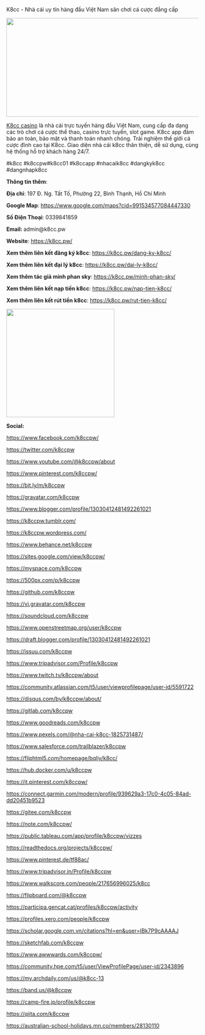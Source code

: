 K8cc - Nhà cái uy tín hàng đầu Việt Nam sân chơi cá cược đẳng cấp

<p><img src="https://scontent.fsgn13-2.fna.fbcdn.net/v/t39.30808-6/459526843_122108621660506524_3668478185281031478_n.jpg?_nc_cat=106&amp;ccb=1-7&amp;_nc_sid=cc71e4&amp;_nc_ohc=a5C4U5kkPPsQ7kNvgELDCIt&amp;_nc_ht=scontent.fsgn13-2.fna&amp;_nc_gid=AF9mbdYsRfOMeURrfblNDf1&amp;oh=00_AYCwancEHKxmmykY8f5us5SpBrPoPn7VITj_vsjCc_tVcQ&amp;oe=66E9D42C" alt="" width="678" height="258" /></p>
<p><a href="https://k8cc.pw/">K8cc casino</a>&nbsp;l&agrave; nh&agrave; c&aacute;i trực tuyến h&agrave;ng đầu Việt Nam, cung cấp đa dạng c&aacute;c tr&ograve; chơi c&aacute; cược thể thao, casino trực tuyến, slot game. K8cc app đảm bảo an to&agrave;n, bảo mật v&agrave; thanh to&aacute;n nhanh ch&oacute;ng. Trải nghiệm thế giới c&aacute; cược đỉnh cao tại K8cc. Giao diện nh&agrave; c&aacute;i k8cc th&acirc;n thiện, dễ sử dụng, c&ugrave;ng hệ thống hỗ trợ kh&aacute;ch h&agrave;ng 24/7.</p>
<p>#k8cc #k8ccpw#k8cc01 #k8ccapp #nhacaik8cc #dangkyk8cc #dangnhapk8cc</p>
<p><strong>Th&ocirc;ng tin th&ecirc;m</strong>:</p>
<p><strong>Địa chỉ</strong>: 197 Đ. Ng. Tất Tố, Phường 22, B&igrave;nh Thạnh, Hồ Ch&iacute; Minh</p>
<p><strong>Google Map</strong>: <a href="https://www.google.com/maps?cid=991534577084447330">https://www.google.com/maps?cid=991534577084447330</a></p>
<p><strong>Số Điện Thoại</strong>: 0339841859</p>
<p><strong>Email: </strong>admin@k8cc.pw</p>
<p><strong>Website</strong>: <a href="https://k8cc.pw/">https://k8cc.pw/</a></p>
<p><strong>Xem th&ecirc;m li&ecirc;n kết đăng k&yacute; k8cc</strong>: <a href="https://k8cc.pw/dang-ky-k8cc/">https://k8cc.pw/dang-ky-k8cc/</a></p>
<p><strong>Xem th&ecirc;m li&ecirc;n kết đại l&yacute; k8cc</strong>: <a href="https://k8cc.pw/dai-ly-k8cc/">https://k8cc.pw/dai-ly-k8cc/</a></p>
<p><strong>Xem th&ecirc;m t&aacute;c giả minh phan sky</strong>: <a href="https://k8cc.pw/minh-phan-sky/">https://k8cc.pw/minh-phan-sky/</a></p>
<p><strong>Xem th&ecirc;m li&ecirc;n kết nạp tiền k8cc</strong>: <a href="https://k8cc.pw/nap-tien-k8cc/">https://k8cc.pw/nap-tien-k8cc/</a></p>
<p><strong>Xem th&ecirc;m li&ecirc;n kết r&uacute;t tiền k8cc</strong>: <a href="https://k8cc.pw/rut-tien-k8cc/">https://k8cc.pw/rut-tien-k8cc/</a></p>
<p><img src="https://scontent.fsgn13-2.fna.fbcdn.net/v/t39.30808-6/459352127_122108879552506524_5200739030611762630_n.jpg?_nc_cat=108&amp;ccb=1-7&amp;_nc_sid=127cfc&amp;_nc_ohc=oqEnp619f1wQ7kNvgGd3675&amp;_nc_ht=scontent.fsgn13-2.fna&amp;oh=00_AYB4gp0MF7Zks5U2E8H4HzO2x5RTY1H6ZGJV0zDZDOWcIw&amp;oe=66E9EE3F" alt="" width="283" height="283" /></p>
<p><strong>Social:</strong></p>
<p><a href="https://www.facebook.com/k8ccpw/">https://www.facebook.com/k8ccpw/</a></p>
<p><a href="https://twitter.com/k8ccpw">https://twitter.com/k8ccpw</a></p>
<p><a href="https://www.youtube.com/@k8ccpw/about">https://www.youtube.com/@k8ccpw/about</a></p>
<p><a href="https://www.pinterest.com/k8ccpw/">https://www.pinterest.com/k8ccpw/</a></p>
<p><a href="https://bit.ly/m/k8ccpw">https://bit.ly/m/k8ccpw</a></p>
<p><a href="https://gravatar.com/k8ccpw">https://gravatar.com/k8ccpw</a></p>
<p><a href="https://www.blogger.com/profile/13030412481492261021">https://www.blogger.com/profile/13030412481492261021</a></p>
<p><a href="https://k8ccpw.tumblr.com/">https://k8ccpw.tumblr.com/</a></p>
<p><a href="https://k8ccpw.wordpress.com/">https://k8ccpw.wordpress.com/</a></p>
<p><a href="https://www.behance.net/k8ccpw">https://www.behance.net/k8ccpw</a></p>
<p><a href="https://sites.google.com/view/k8ccpw/">https://sites.google.com/view/k8ccpw/</a></p>
<p><a href="https://myspace.com/k8ccpw">https://myspace.com/k8ccpw</a></p>
<p><a href="https://500px.com/p/k8ccpw">https://500px.com/p/k8ccpw</a></p>
<p><a href="https://github.com/k8ccpw">https://github.com/k8ccpw</a></p>
<p><a href="https://vi.gravatar.com/k8ccpw">https://vi.gravatar.com/k8ccpw</a></p>
<p><a href="https://soundcloud.com/k8ccpw">https://soundcloud.com/k8ccpw</a></p>
<p><a href="https://www.openstreetmap.org/user/k8ccpw">https://www.openstreetmap.org/user/k8ccpw</a></p>
<p><a href="https://draft.blogger.com/profile/13030412481492261021">https://draft.blogger.com/profile/13030412481492261021</a></p>
<p><a href="https://issuu.com/k8ccpw">https://issuu.com/k8ccpw</a></p>
<p><a href="https://www.tripadvisor.com/Profile/k8ccpw">https://www.tripadvisor.com/Profile/k8ccpw</a></p>
<p><a href="https://www.twitch.tv/k8ccpw/about">https://www.twitch.tv/k8ccpw/about</a></p>
<p><a href="https://community.atlassian.com/t5/user/viewprofilepage/user-id/5591722">https://community.atlassian.com/t5/user/viewprofilepage/user-id/5591722</a></p>
<p><a href="https://disqus.com/by/k8ccpw/about/">https://disqus.com/by/k8ccpw/about/</a></p>
<p><a href="https://gitlab.com/k8ccpw">https://gitlab.com/k8ccpw</a></p>
<p><a href="https://www.goodreads.com/k8ccpw">https://www.goodreads.com/k8ccpw</a></p>
<p><a href="https://www.pexels.com/@nha-cai-k8cc-1825731487/">https://www.pexels.com/@nha-cai-k8cc-1825731487/</a></p>
<p><a href="https://www.salesforce.com/trailblazer/k8ccpw">https://www.salesforce.com/trailblazer/k8ccpw</a></p>
<p><a href="https://fliphtml5.com/homepage/bqliy/k8cc/">https://fliphtml5.com/homepage/bqliy/k8cc/</a></p>
<p><a href="https://hub.docker.com/u/k8ccpw">https://hub.docker.com/u/k8ccpw</a></p>
<p><a href="https://it.pinterest.com/k8ccpw/">https://it.pinterest.com/k8ccpw/</a></p>
<p><a href="https://connect.garmin.com/modern/profile/939629a3-17c0-4c05-84ad-dd20451b9523">https://connect.garmin.com/modern/profile/939629a3-17c0-4c05-84ad-dd20451b9523</a></p>
<p><a href="https://gitee.com/k8ccpw">https://gitee.com/k8ccpw</a></p>
<p><a href="https://note.com/k8ccpw/">https://note.com/k8ccpw/</a></p>
<p><a href="https://public.tableau.com/app/profile/k8ccpw/vizzes">https://public.tableau.com/app/profile/k8ccpw/vizzes</a></p>
<p><a href="https://readthedocs.org/projects/k8ccpw/">https://readthedocs.org/projects/k8ccpw/</a></p>
<p><a href="https://www.pinterest.de/tf88ac/">https://www.pinterest.de/tf88ac/</a></p>
<p><a href="https://www.tripadvisor.in/Profile/k8ccpw">https://www.tripadvisor.in/Profile/k8ccpw</a></p>
<p><a href="https://www.walkscore.com/people/217656996025/k8cc">https://www.walkscore.com/people/217656996025/k8cc</a></p>
<p><a href="https://flipboard.com/@k8ccpw">https://flipboard.com/@k8ccpw</a></p>
<p><a href="https://participa.gencat.cat/profiles/k8ccpw/activity">https://participa.gencat.cat/profiles/k8ccpw/activity</a></p>
<p><a href="https://profiles.xero.com/people/k8ccpw">https://profiles.xero.com/people/k8ccpw</a></p>
<p><a href="https://scholar.google.com.vn/citations?hl=en&amp;user=IBk7P9cAAAAJ">https://scholar.google.com.vn/citations?hl=en&amp;user=IBk7P9cAAAAJ</a></p>
<p><a href="https://sketchfab.com/k8ccpw">https://sketchfab.com/k8ccpw</a></p>
<p><a href="https://www.awwwards.com/k8ccpw/">https://www.awwwards.com/k8ccpw/</a></p>
<p><a href="https://community.hpe.com/t5/user/ViewProfilePage/user-id/2343896">https://community.hpe.com/t5/user/ViewProfilePage/user-id/2343896</a></p>
<p><a href="https://my.archdaily.com/us/@k8cc-13">https://my.archdaily.com/us/@k8cc-13</a></p>
<p><a href="https://band.us/@k8ccpw">https://band.us/@k8ccpw</a></p>
<p><a href="https://camp-fire.jp/profile/k8ccpw">https://camp-fire.jp/profile/k8ccpw</a></p>
<p><a href="https://qiita.com/k8ccpw">https://qiita.com/k8ccpw</a></p>
<p><a href="https://australian-school-holidays.mn.co/members/28130110">https://australian-school-holidays.mn.co/members/28130110</a></p>
<p>&nbsp;</p>